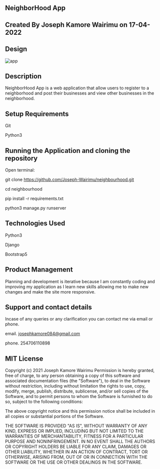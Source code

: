 
## NeighborHood App

## Created By Joseph Kamore Wairimu on 17-04-2022

## Design

![app](rate/static/assets/site.png) 


## Description

NeighborHood App is a web application that allow users to register to a neighborhood and post their businesses and view other businesses in the neighborhood.

## Setup Requirements
Git

Python3

## Running the Application and cloning the repository
Open terminal:

git clone https://github.com/Joseph-Wairimu/neighbourhood.git

cd neighbourhood

pip install -r requirements.txt

python3 manage.py runserver


## Technologies Used
Python3

Django

Bootstrap5

## Product Management
Planning and development is iterative because I am constantly coding and improving my application as I learn new skills allowing me to make new changes and make the site more responsive.





## Support and contact details
Incase of any queries or any clarification you can contact me via email or phone.

email. josephkamore084@gmail.com

phone. 254706110898

## MIT License
Copyright (c) 2021 Joseph Kamore Wairimu
Permission is hereby granted, free of charge, to any person obtaining a copy of this software and associated documentation files (the "Software"), to deal in the Software without restriction, including without limitation the rights to use, copy, modify, merge, publish, distribute, sublicense, and/or sell copies of the Software, and to permit persons to whom the Software is furnished to do so, subject to the following conditions:

The above copyright notice and this permission notice shall be included in all copies or substantial portions of the Software.

THE SOFTWARE IS PROVIDED "AS IS", WITHOUT WARRANTY OF ANY KIND, EXPRESS OR IMPLIED, INCLUDING BUT NOT LIMITED TO THE WARRANTIES OF MERCHANTABILITY, FITNESS FOR A PARTICULAR PURPOSE AND NONINFRINGEMENT. IN NO EVENT SHALL THE AUTHORS OR COPYRIGHT HOLDERS BE LIABLE FOR ANY CLAIM, DAMAGES OR OTHER LIABILITY, WHETHER IN AN ACTION OF CONTRACT, TORT OR OTHERWISE, ARISING FROM, OUT OF OR IN CONNECTION WITH THE SOFTWARE OR THE USE OR OTHER DEALINGS IN THE SOFTWARE.